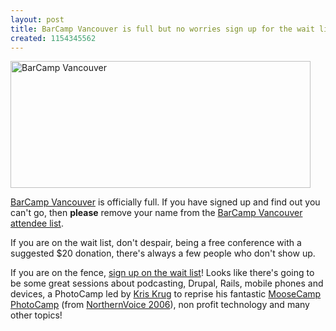 ```yaml
---
layout: post
title: BarCamp Vancouver is full but no worries sign up for the wait list
created: 1154345562
---
```

<p>
<a href="http://barcamp.org/BarCampVancouver"><img src="http://rolandtanglao.com/system/files?file=images/BarCampVancouver480.jpg" width="480" height="203" title="BarCamp Vancouver"></a> 
</p><p>
<a href="http://barcamp.org/BarCampVancouver">BarCamp Vancouver</a> is officially full. If you have signed up and find out you can't go, then <strong>please</strong> remove your name from the <a href="http://barcamp.org/BarCampVancouverRegistry">BarCamp Vancouver attendee list</a>.
</p><p>
If you are on the wait list, don't despair, being a free conference with a suggested $20 donation, there's always a few people who don't show up.
</p><p>
If you are on the fence, <a href="http://barcamp.org/BarCampVancouverRegistry">sign up on the wait list</a>! Looks like there's going to be some great sessions about podcasting, Drupal, Rails, mobile phones and devices, a PhotoCamp led by <a href="http://kriskrug.com/">Kris Krug</a> to reprise his fantastic <a href="http://2006.northernvoice.ca/wiki/photocamp">MooseCamp</a> <a href="http://barcamp.org/PhotoCamp">PhotoCamp</a> (from <a href="http://2006.northernvoice.ca/">NorthernVoice 2006</a>), non profit technology and many other topics!
</p>
